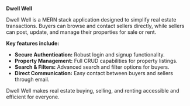 **Dwell Well**

Dwell Well is a MERN stack application designed to simplify real estate transactions. Buyers can browse and contact sellers directly, while sellers can post, update, and manage their properties for sale or rent.

**Key features include:**

- **Secure Authentication:** Robust login and signup functionality.
- **Property Management:** Full CRUD capabilities for property listings.
- **Search & Filters:** Advanced search and filter options for buyers.
- **Direct Communication:** Easy contact between buyers and sellers through email.
  
Dwell Well makes real estate buying, selling, and renting accessible and efficient for everyone.
